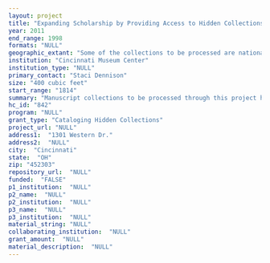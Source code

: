 ```yaml
--- 
layout: project 
title: "Expanding Scholarship by Providing Access to Hidden Collections at Cincinnati Museum Center"
year: 2011
end_range: 1998
formats: "NULL"
geographic_extant: "Some of the collections to be processed are national in scope while others are regional."
institution: "Cincinnati Museum Center"
institution_type: "NULL"
primary_contact: "Staci Dennison"
size: "400 cubic feet"
start_range: "1814"
summary: "Manuscript collections to be processed through this project have been selected from a list of the collections held in backlog, based on content and research value. The collections vary in size from small to large and contain original historical source materials relating to a number of important urban history and humanities themes. These themes mimic those of the most heavily requested manuscript collections at Museum Center--business, religion, social services, military history, women's history, African American history, politics, and science. Two of the collections are highlighted below. Fred A. Lazarus, Jr. Collection, 1916-1978: Fred Lazarus Jr. was the founder of Federated Department Stores and served on the Commission on Money and Credit, the Committee for Economic Development and the Citizens Development Committee. He is credited with persuading President Franklin D. Roosevelt to lengthen the Christmas shopping season by moving Thanksgiving up a week. Braun Sisters, 1909-1989: This collection contains the papers of E. Lucy and Annette F. Braun. E. Lucy Braun was a botanist and ecologist and was the first female president of the Ecological Society of America. She is best known for her 1950 book, Deciduous Forests of Eastern North America. Annette Braun was an entomologist well known for her works on Lithocolletis Hubner, Elachistidae and Tineid moths."
hc_id: "842"
program: "NULL"
grant_type: "Cataloging Hidden Collections"
project_url: "NULL"
address1:  "1301 Western Dr."
address2:  "NULL"
city:  "Cincinnati"
state:  "OH"
zip: "452303"
repository_url:  "NULL"
funded:  "FALSE"
p1_institution:  "NULL"
p2_name:  "NULL"
p2_institution:  "NULL"
p3_name:  "NULL"
p3_institution:  "NULL"
material_string: "NULL"
collaborating_institution:  "NULL"
grant_amount:  "NULL"
material_description:  "NULL"
---
```

